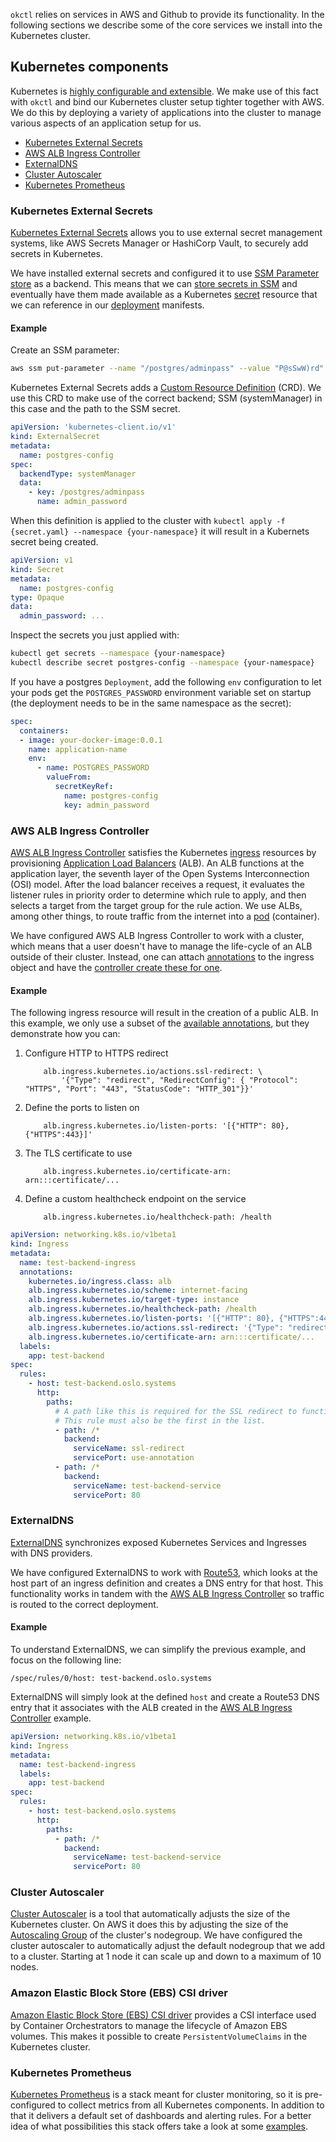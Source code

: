 `okctl` relies on services in AWS and Github to provide its functionality. In the following sections we describe some of the core services we install into the Kubernetes cluster.

## Kubernetes components

Kubernetes is [highly configurable and extensible](https://kubernetes.io/docs/concepts/extend-kubernetes/). We make use of this fact with `okctl` and bind our Kubernetes cluster setup tighter together with AWS. We do this by deploying a variety of applications into the cluster to manage various aspects of an application setup for us.

- [Kubernetes External Secrets](#kubernetes-external-secrets)
- [AWS ALB Ingress Controller](#aws-alb-ingress-controller)
- [ExternalDNS](#externaldns)
- [Cluster Autoscaler](#cluster-autoscaler)
- [Kubernetes Prometheus](#kubernetes-prometheus)

### Kubernetes External Secrets

[Kubernetes External Secrets](https://github.com/external-secrets/kubernetes-external-secrets/) allows you to use external secret management systems, like AWS Secrets Manager or HashiCorp Vault, to securely add secrets in Kubernetes.

We have installed external secrets and configured it to use [SSM Parameter store](#aws-systems-manager-amazon-ssm-parameter-store) as a backend. This means that we can [store secrets in SSM](https://github.com/external-secrets/kubernetes-external-secrets/#add-a-secret) and eventually have them made available as a Kubernetes [secret](https://kubernetes.io/docs/concepts/configuration/secret/) resource that we can reference in our [deployment](https://kubernetes.io/docs/concepts/workloads/controllers/deployment/) manifests.

#### Example

Create an SSM parameter:

```bash
aws ssm put-parameter --name "/postgres/adminpass" --value "P@sSwW)rd" --type "SecureString"
```

Kubernetes External Secrets adds a [Custom Resource Definition](https://kubernetes.io/docs/concepts/extend-kubernetes/api-extension/custom-resources/) (CRD). We use this CRD to make use of the correct backend; SSM (systemManager) in this case and the path to the SSM secret.

```yaml
apiVersion: 'kubernetes-client.io/v1'
kind: ExternalSecret
metadata:
  name: postgres-config
spec:
  backendType: systemManager
  data:
    - key: /postgres/adminpass
      name: admin_password
```

When this definition is applied to the cluster with `kubectl apply -f {secret.yaml} --namespace {your-namespace}` it
will result in a Kubernets secret being created.

```yaml
apiVersion: v1
kind: Secret
metadata:
  name: postgres-config
type: Opaque
data:
  admin_password: ...
```

Inspect the secrets you just applied with:

```bash
kubectl get secrets --namespace {your-namespace}
kubectl describe secret postgres-config --namespace {your-namespace}
```

If you have a postgres `Deployment`, add the following `env` configuration to let your pods get the `POSTGRES_PASSWORD`
environment variable set on startup (the deployment needs to be in the same namespace as the secret):

```yaml
spec:
  containers:
  - image: your-docker-image:0.0.1
    name: application-name
    env:
      - name: POSTGRES_PASSWORD
        valueFrom:
          secretKeyRef:
            name: postgres-config
            key: admin_password
```

### AWS ALB Ingress Controller

[AWS ALB Ingress Controller](https://github.com/kubernetes-sigs/aws-alb-ingress-controller) satisfies the Kubernetes [ingress](https://kubernetes.io/docs/concepts/services-networking/ingress/) resources by provisioning [Application Load Balancers](https://docs.aws.amazon.com/elasticloadbalancing/latest/application/introduction.html) (ALB). An ALB  functions at the application layer, the seventh layer of the Open Systems Interconnection (OSI) model. After the load balancer receives a request, it evaluates the listener rules in priority order to determine which rule to apply, and then selects a target from the target group for the rule action. We use ALBs, among other things, to route traffic from the internet into a [pod](https://kubernetes.io/docs/concepts/workloads/pods/) (container).

We have configured AWS ALB Ingress Controller to work with a cluster, which means that a user doesn't have to manage the life-cycle of an ALB outside of their cluster. Instead, one can attach [annotations](https://kubernetes.io/docs/concepts/overview/working-with-objects/annotations/) to the ingress object and have the [controller create these for one](https://kubernetes-sigs.github.io/aws-alb-ingress-controller/guide/controller/config/).

#### Example

The following ingress resource will result in the creation of a public ALB. In this example, we only use a subset of the [available annotations](https://kubernetes-sigs.github.io/aws-alb-ingress-controller/guide/ingress/annotation/), but they demonstrate how you can:

 1. Configure HTTP to HTTPS redirect
    ```
        alb.ingress.kubernetes.io/actions.ssl-redirect: \
            '{"Type": "redirect", "RedirectConfig": { "Protocol": "HTTPS", "Port": "443", "StatusCode": "HTTP_301"}}'
    ```
2. Define the ports to listen on
    ```
        alb.ingress.kubernetes.io/listen-ports: '[{"HTTP": 80}, {"HTTPS":443}]'
    ```
3. The TLS certificate to use
    ```
        alb.ingress.kubernetes.io/certificate-arn: arn:::certificate/...
    ```
4. Define a custom healthcheck endpoint on the service
    ```
        alb.ingress.kubernetes.io/healthcheck-path: /health
    ```

```yaml
apiVersion: networking.k8s.io/v1beta1
kind: Ingress
metadata:
  name: test-backend-ingress
  annotations:
    kubernetes.io/ingress.class: alb
    alb.ingress.kubernetes.io/scheme: internet-facing
    alb.ingress.kubernetes.io/target-type: instance
    alb.ingress.kubernetes.io/healthcheck-path: /health
    alb.ingress.kubernetes.io/listen-ports: '[{"HTTP": 80}, {"HTTPS":443}]'
    alb.ingress.kubernetes.io/actions.ssl-redirect: '{"Type": "redirect", "RedirectConfig": { "Protocol": "HTTPS", "Port": "443", "StatusCode": "HTTP_301"}}'
    alb.ingress.kubernetes.io/certificate-arn: arn:::certificate/...
  labels:
    app: test-backend
spec:
  rules:
    - host: test-backend.oslo.systems
      http:
        paths:
          # A path like this is required for the SSL redirect to function
          # This rule must also be the first in the list.
          - path: /*
            backend:
              serviceName: ssl-redirect
              servicePort: use-annotation
          - path: /*
            backend:
              serviceName: test-backend-service
              servicePort: 80
```

### ExternalDNS

[ExternalDNS](https://github.com/kubernetes-sigs/external-dns) synchronizes exposed Kubernetes Services and Ingresses with DNS providers.

We have configured ExternalDNS to work with [Route53](#aws-route53-route53), which looks at the host part of an ingress definition and creates a DNS entry for that host. This functionality works in tandem with the [AWS ALB Ingress Controller](#aws-alb-ingress-controller) so traffic is routed to the correct deployment.

#### Example

To understand ExternalDNS, we can simplify the previous example, and focus on the following line:

`/spec/rules/0/host: test-backend.oslo.systems`

ExternalDNS will simply look at the defined `host` and create a Route53 DNS entry that it associates with the ALB created in the [AWS ALB Ingress Controller](#aws-alb-ingress-controller) example.

```yaml
apiVersion: networking.k8s.io/v1beta1
kind: Ingress
metadata:
  name: test-backend-ingress
  labels:
    app: test-backend
spec:
  rules:
    - host: test-backend.oslo.systems
      http:
        paths:
          - path: /*
            backend:
              serviceName: test-backend-service
              servicePort: 80
```

### Cluster Autoscaler 

[Cluster Autoscaler](https://github.com/kubernetes/autoscaler/blob/master/cluster-autoscaler/cloudprovider/aws/README.md) is a tool that automatically adjusts the size of the Kubernetes cluster. On AWS it does this by adjusting the size of the [Autoscaling Group](https://docs.aws.amazon.com/autoscaling/ec2/userguide/AutoScalingGroup.html) of the cluster's nodegroup. We have configured the cluster autoscaler to automatically adjust the default nodegroup that we add to a cluster. Starting at 1 node it can scale up and down to a maximum of 10 nodes.

### Amazon Elastic Block Store (EBS) CSI driver

[Amazon Elastic Block Store (EBS) CSI driver](https://github.com/kubernetes-sigs/aws-ebs-csi-driver) provides a CSI interface used by Container Orchestrators to manage the lifecycle of Amazon EBS volumes. This makes it possible to create `PersistentVolumeClaims` in the Kubernetes cluster.

### Kubernetes Prometheus

[Kubernetes Prometheus](https://github.com/prometheus-operator/kube-prometheus) is a stack meant for cluster monitoring, so it is pre-configured to collect metrics from all Kubernetes components. In addition to that it delivers a default set of dashboards and alerting rules. For a better idea of what possibilities this stack offers take a look at some [examples](https://github.com/prometheus-operator/kube-prometheus/tree/master/examples).